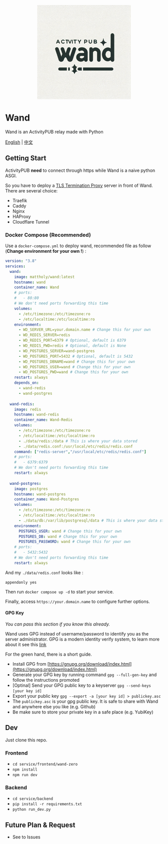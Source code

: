 <div align="center">
</div>
<p align="center">
  <img src="./docs/logo.png" alt="Wand" width="300"/>
</p>

# Wand
Wand is an ActivityPUB relay made with Python

[English](README.md) | [中文](README_zh-CN.md)

## Getting Start
ActivityPUB **need** to connect through https while Wand is a naive python ASGI.

So you have to deploy a [TLS Termination Proxy](https://en.wikipedia.org/wiki/TLS_termination_proxy) server in front of Wand. There are several choice:
- Traefik
- Caddy
- Nginx
- HAProxy
- Cloudflare Tunnel

### Docker Compose (Recommended)
Use a `docker-compose.yml` to deploy wand, recommended file as follow (**Change environment for your own !**) :
```yaml
version: "3.8"
services:
  wand:
    image: mattholy/wand:latest
    hostname: wand
    container_name: Wand
    # ports:
    #   - 80:80
    # We don't need ports forwarding this time
    volumes:
      - /etc/timezone:/etc/timezone:ro
      - /etc/localtime:/etc/localtime:ro
    environment:
      - WD_SERVER_URL=your.domain.name # Change this for your own
      - WD_REDIS_SERVER=redis
      - WD_REDIS_PORT=6379 # Optional, default is 6379
      - WD_REDIS_PWD=redis # Optional, default is None
      - WD_POSTGRES_SERVER=wand-postgres
      - WD_POSTGRES_PORT=5432 # Optional, default is 5432
      - WD_POSTGRES_DBNAME=wand # Change this for your own
      - WD_POSTGRES_USER=wand # Change this for your own
      - WD_POSTGRES_PWD=wand # Change this for your own
    restart: always
    depends_on:
      - wand-redis
      - wand-postgres

  wand-redis:
    image: redis
    hostname: wand-redis
    container_name: Wand-Redis
    volumes:
      - /etc/timezone:/etc/timezone:ro
      - /etc/localtime:/etc/localtime:ro
      - ./data/redis:/data # This is where your data stored
      - ./data/redis.conf:/usr/local/etc/redis/redis.conf
    command: ["redis-server","/usr/local/etc/redis/redis.conf"]
    # ports:
    #   - 6379:6379
    # We don't need ports forwarding this time
    restart: always

  wand-postgres:
    image: postgres
    hostname: wand-postgres
    container_name: Wand-Postgres
    volumes:
      - /etc/timezone:/etc/timezone:ro
      - /etc/localtime:/etc/localtime:ro
      - ./data/db:/var/lib/postgresql/data # This is where your data stored
    environment:
      POSTGRES_USER: wand # Change this for your own
      POSTGRES_DB: wand # Change this for your own
      POSTGRES_PASSWORD: wand # Change this for your own
    # ports:
    #   - 5432:5432
    # We don't need ports forwarding this time
    restart: always
```
And my `./data/redis.conf` looks like :
```
appendonly yes
```

Then run `docker compsoe up -d` to start your service.

Finally, access `https://your.domain.name` to configure further options.
#### GPG Key
*You can pass this section if you know this already.*

Wand uses GPG instead of username/password to identify you as the server administrator.
GPG is a modern identity verify system, to learn more about it see this [link](https://gnupg.org/)

For the green hand, there is a short guide.

- Install GPG from [https://gnupg.org/download/index.html](https://gnupg.org/download/index.html)
- Generate your GPG key by running command `gpg --full-gen-key` and follow the instructions promoted
- [Optinal] Send your GPG public key to a keyserver `gpg --send-keys [your key id]`
- Export your public key `gpg --export -a [your key id] > publickey.asc`
- The `publickey.asc` is your gpg public key. It is safe to share with Wand and anywhere else you like (e.g. Github)
- Be make sure to store your private key in a safe place (e.g. YubiKey)

## Dev
Just clone this repo.

### Frontend
- `cd service/frontend/wand-zero`
- `npm install`
- `npm run dev`
### Backend
- `cd service/backend`
- `pip install -r requirements.txt`
- `python run_dev.py`

## Future Plan & Request
- See to Issues


